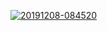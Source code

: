<a href="https://ibb.co/2FMRFy3"><img src="https://i.ibb.co/L0gB08d/20191208-084520.png" alt="20191208-084520" border="0"></a>

